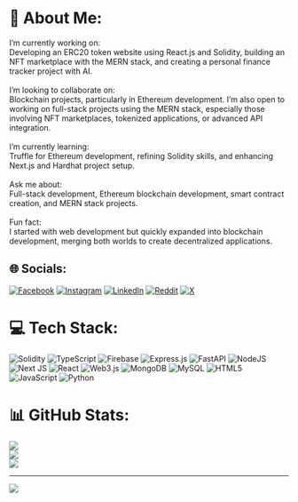 # 💫 About Me:
I’m currently working on:<br>Developing an ERC20 token website using React.js and Solidity, building an NFT marketplace with the MERN stack, and creating a personal finance tracker project with AI.<br><br>I’m looking to collaborate on:<br>Blockchain projects, particularly in Ethereum development. I’m also open to working on full-stack projects using the MERN stack, especially those involving NFT marketplaces, tokenized applications, or advanced API integration.<br><br>I’m currently learning:<br>Truffle for Ethereum development, refining Solidity skills, and enhancing Next.js and Hardhat project setup.<br><br>Ask me about:<br>Full-stack development, Ethereum blockchain development, smart contract creation, and MERN stack projects.<br><br>Fun fact:<br>I started with web development but quickly expanded into blockchain development, merging both worlds to create decentralized applications.


## 🌐 Socials:
[![Facebook](https://img.shields.io/badge/Facebook-%231877F2.svg?logo=Facebook&logoColor=white)](https://facebook.com/ShazilSaddique) [![Instagram](https://img.shields.io/badge/Instagram-%23E4405F.svg?logo=Instagram&logoColor=white)](https://instagram.com/Shazil_72) [![LinkedIn](https://img.shields.io/badge/LinkedIn-%230077B5.svg?logo=linkedin&logoColor=white)](https://linkedin.com/in/ShazilSaddique) [![Reddit](https://img.shields.io/badge/Reddit-%23FF4500.svg?logo=Reddit&logoColor=white)](https://reddit.com/user/Shazil_72) [![X](https://img.shields.io/badge/X-black.svg?logo=X&logoColor=white)](https://x.com/Shazil_web3) 
# 💻 Tech Stack:
![Solidity](https://img.shields.io/badge/Solidity-%23363636.svg?style=for-the-badge&logo=solidity&logoColor=white) ![TypeScript](https://img.shields.io/badge/typescript-%23007ACC.svg?style=for-the-badge&logo=typescript&logoColor=white) ![Firebase](https://img.shields.io/badge/firebase-%23039BE5.svg?style=for-the-badge&logo=firebase) ![Express.js](https://img.shields.io/badge/express.js-%23404d59.svg?style=for-the-badge&logo=express&logoColor=%2361DAFB) ![FastAPI](https://img.shields.io/badge/FastAPI-005571?style=for-the-badge&logo=fastapi) ![NodeJS](https://img.shields.io/badge/node.js-6DA55F?style=for-the-badge&logo=node.js&logoColor=white) ![Next JS](https://img.shields.io/badge/Next-black?style=for-the-badge&logo=next.js&logoColor=white) ![React](https://img.shields.io/badge/react-%2320232a.svg?style=for-the-badge&logo=react&logoColor=%2361DAFB) ![Web3.js](https://img.shields.io/badge/web3.js-F16822?style=for-the-badge&logo=web3.js&logoColor=white) ![MongoDB](https://img.shields.io/badge/MongoDB-%234ea94b.svg?style=for-the-badge&logo=mongodb&logoColor=white) ![MySQL](https://img.shields.io/badge/mysql-4479A1.svg?style=for-the-badge&logo=mysql&logoColor=white) ![HTML5](https://img.shields.io/badge/html5-%23E34F26.svg?style=for-the-badge&logo=html5&logoColor=white) ![JavaScript](https://img.shields.io/badge/javascript-%23323330.svg?style=for-the-badge&logo=javascript&logoColor=%23F7DF1E) ![Python](https://img.shields.io/badge/python-3670A0?style=for-the-badge&logo=python&logoColor=ffdd54)
# 📊 GitHub Stats:
![](https://github-readme-stats.vercel.app/api?username=Shazil-Web3&theme=dark&hide_border=false&include_all_commits=false&count_private=false)<br/>
![](https://github-readme-streak-stats.herokuapp.com/?user=Shazil-Web3&theme=dark&hide_border=false)<br/>
![](https://github-readme-stats.vercel.app/api/top-langs/?username=Shazil-Web3&theme=dark&hide_border=false&include_all_commits=false&count_private=false&layout=compact)

---
[![](https://visitcount.itsvg.in/api?id=Shazil-Web3&icon=0&color=0)](https://visitcount.itsvg.in)

<!-- Proudly created with GPRM ( https://gprm.itsvg.in ) -->
